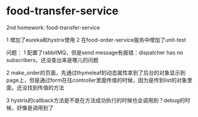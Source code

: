 # food-transfer-service
2nd homework: food-transfer-service

1 增加了eureka和hystrix使用
2 在food-order-service服务中增加了unit-test

问题：
1 配置了rabbitMQ，但是send message有报错：dispatcher has no subscribers，还没查出来是哪儿的问题

2 make_order的页面，先通过thymeleaf的动态属性拿到了后台的对象显示到page上，但是通过form在往controller里面传值的时候，因为是传到list的对象里面，还没找到传值的方法

3 hystrix的callback方法是不是在方法成功执行的时候也会调用到？debug的时候，好像是调用到了
